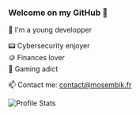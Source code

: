 ### Welcome on my GitHub 👾

🙌 I'm a young developper <br>

📟 Cybersecurity enjoyer <br>
🪙 Finances lover <br>
👾 Gaming adict <br>

📫 Contact me: contact@mosembik.fr

<img alt="Profile Stats" src="https://github-readme-stats.vercel.app/api?username=mosembik&count_private=true&show_icons=true&hide_rank=true&custom_title=MOSEMBIK%27s%20Stats&include_all_commits=true&hide=stars&title_color=a200ff&text_color=b497ff&border_color=a200ff&bg_color=0c1243&icon_color=a200ff&layout=compact">
